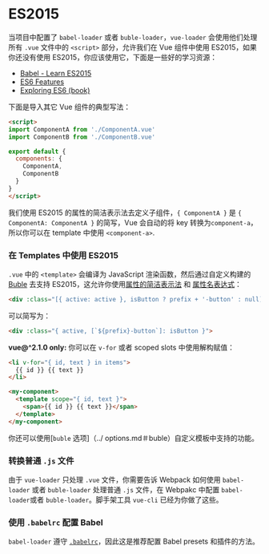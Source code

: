 # ES2015

当项目中配置了 `babel-loader` 或者 `buble-loader`，`vue-loader` 会使用他们处理所有 `.vue` 文件中的 `<script>` 部分，允许我们在 Vue 组件中使用 ES2015，如果你还没有使用 ES2015，你应该使用它，下面是一些好的学习资源：

- [Babel - Learn ES2015](https://babeljs.io/docs/learn-es2015/)
- [ES6 Features](https://github.com/lukehoban/es6features)
- [Exploring ES6 (book)](https://leanpub.com/exploring-es6)

下面是导入其它 Vue 组件的典型写法：

``` html
<script>
import ComponentA from './ComponentA.vue'
import ComponentB from './ComponentB.vue'

export default {
  components: {
    ComponentA,
    ComponentB
  }
}
</script>
```

我们使用 ES2015 的属性的简洁表示法去定义子组件，`{ ComponentA }` 是 `{ ComponentA: ComponentA }` 的简写，Vue 会自动的将 key 转换为`component-a`，所以你可以在 template 中使用 `<component-a>`.

### 在 Templates 中使用 ES2015

`.vue` 中的 `<template>` 会编译为 JavaScript 渲染函数，然后通过自定义构建的 [Buble](https://buble.surge.sh/guide/) 去支持 ES2015，这允许你使用[属性的简洁表示法](https://buble.surge.sh/guide/#object-shorthand-methods-and-properties-transforms-concisemethodproperty-) 和 [属性名表达式](https://buble.surge.sh/guide/#computed-properties-transforms-computedproperty-)：

``` html
<div :class="[{ active: active }, isButton ? prefix + '-button' : null]">
```

可以简写为：

``` html
<div :class="{ active, [`${prefix}-button`]: isButton }">
```

**vue@^2.1.0 only:** 你可以在 `v-for` 或者 scoped slots 中使用解构赋值：

``` html
<li v-for="{ id, text } in items">
  {{ id }} {{ text }}
</li>
```

``` html
<my-component>
  <template scope="{ id, text }">
    <span>{{ id }} {{ text }}</span>
  </template>
</my-component>
```

你还可以使用[`buble` 选项]（../ options.md＃buble）自定义模板中支持的功能。

### 转换普通 `.js` 文件

由于 `vue-loader` 只处理 `.vue` 文件，你需要告诉 Webpack 如何使用 `babel-loader` 或者 `buble-loader` 处理普通 `.js` 文件，在 Webpakc 中配置 `babel-loader`或者 `buble-loader`。脚手架工具 `vue-cli` 已经为你做了这些。

### 使用 `.babelrc` 配置 Babel

`babel-loader` 遵守 [`.babelrc`](https://babeljs.io/docs/usage/babelrc/)，因此这是推荐配置 Babel presets 和插件的方法。
